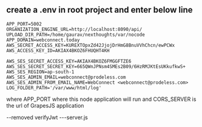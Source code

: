 ## create a .env in root project and enter below line

```
APP_PORT=5002
ORGANIZATION_ENGINE_URL=http://localhost:8090/api/
UPLOAD_DIR_PATH=/home/gaurav/nexthoughts/var/nocode
APP_DOMAIN=webconnect.today
AWS_SECRET_ACCESS_KEY=KUREXTOpxZd42JjojDrHmG8BnuVVhChcn/ewPCWx
AWS_ACCESS_KEY_ID=AKIAX4BKOZ6FHUQHT4KH

AWS_SES_SECRET_ACCESS_KEY=AKIAX4BKOZ6FMGGFTZE6
AWS_SES_SECRET_SECRET_KEY=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
AWS_SES_REGION=ap-south-1
AWS_SES_ADMIN_EMAIL=webconnect@prodeless.com
AWS_SES_ADMIN_FROM_EMAIL_NAME=WebConnect <webconnect@prodeless.com>
LOG_FOLDER_PATH='/var/www/html/log'
```

where APP_PORT where this node application will run
and CORS_SERVER is the url of GrapesJS application

--removed verifyJwt ---server.js

